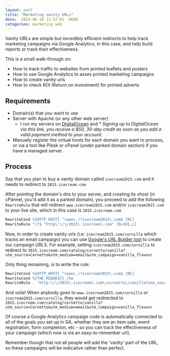 ```yaml
---
layout: post
title: "Marketing vanity URLs"
date:  2015-06-19 11:57:01 -0600
categories: marketing web
---
```


Vanity URLs are simple but incredibly efficient redirects to help track marketing campaigns via Google Analytics, in this case, and help build reports or track their effectiveness.

This is a small walk-through on:

- How to track traffic to websites from printed leaflets and posters
- How to use Google Analytics to asses printed marketing campaigns
- How to create vanity urls
- How to check ROI (Return on investment) for printed adverts

## Requirements

- Domain(s) that you want to use
- Server with Apache (or any other web server)
    - I run my servers on [DigitalOcean](https://m.do.co/c/d60d93080803) and *\* Signing up to DigitalOcean via this link, you receive a $50, 30-day credit as soon as you add a valid payment method to your account.*
- Manually register the virtual hosts for each domain you want to process, or via a tool like Plesk or cPanel (under parked domain section) if you have a managed server.

## Process

Say that you plan to buy a vanity domain called `icecream2015.com` and it needs to redirect to `2015.icecream.com`

After pointing the domain's dns to your server, and creating its vhost (in cPannel, you'd add it as a parked domain), you proceed to add the following
`RewriteRule` that will redirect `www.icecream2015.com` and/or `icecream2015.com` to your live site, which in this case is `2015.icecream.com`

```apache
RewriteCond %{HTTP_HOST} ^(www\.)?icecream2015\.com$ [NC]
RewriteRule ^/?$ "http\:\/\/2015\.icecream\.com" [R=301,L]
```

Now, in order to create vanity urls (i.e: `icecream2015.com/cornilla` which tracks an email campaign) you can use [Google's URL Builder tool](https://ga-dev-tools.appspot.com/campaign-url-builder/)
to create our campaign URLS. For example, setting `icecream2015.com/cornilla` to redirect to `2015.icecream.com/catalog/cornetto/vanilla?utm_source=Cornetto&utm_medium=email&utm_campaign=vanilla_flavour`

Only thing remaining, is to write the rule:

```apache
RewriteCond %{HTTP_HOST} ^(www\.)?icecream2015\.com$ [NC]
RewriteCond %{THE_REQUEST} /tm
RewriteRule . "http:\/\/2015\.icecream\.com\/cornetto\/vanilla?utm_source=Cornetto&utm_medium=email&utm_campaign=vanilla_flavour" [R=301,L]
```

And voila! When anybody goes to `www.icecream2015.com/cornilla` or `icecream2015.com/cornilla`, they would get redirected to `2015.icecream.com/catalog/cornetto/vanilla?utm_source=Cornetto&utm_medium=email&utm_campaign=vanilla_flavour`

Of course a Google Analytics campaign code is automatically connected to all of the goals you set up in GA, whether they are an item sale,
event registration, form completion, etc - so you can track the effectiveness of your campaign (which now is via an easy-to-remember url).

Remember though that not all people will add the 'vanity' part of the URL, so these campaigns will be indicative rather than perfect.
